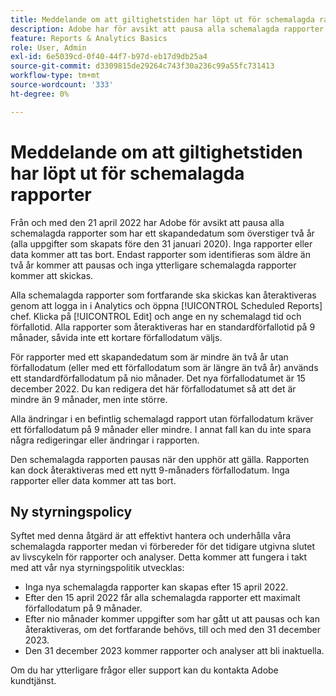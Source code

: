 ```yaml
---
title: Meddelande om att giltighetstiden har löpt ut för schemalagda rapporter
description: Adobe har för avsikt att pausa alla schemalagda rapporter som har ett skapandedatum som är längre än två år.
feature: Reports & Analytics Basics
role: User, Admin
exl-id: 6e5039cd-0f40-44f7-b97d-eb17d9db25a4
source-git-commit: d3309815de29264c743f30a236c99a55fc731413
workflow-type: tm+mt
source-wordcount: '333'
ht-degree: 0%

---
```


# Meddelande om att giltighetstiden har löpt ut för schemalagda rapporter

Från och med den 21 april 2022 har Adobe för avsikt att pausa alla schemalagda rapporter som har ett skapandedatum som överstiger två år (alla uppgifter som skapats före den 31 januari 2020). Inga rapporter eller data kommer att tas bort. Endast rapporter som identifieras som äldre än två år kommer att pausas och inga ytterligare schemalagda rapporter kommer att skickas.

Alla schemalagda rapporter som fortfarande ska skickas kan återaktiveras genom att logga in i Analytics och öppna [!UICONTROL Scheduled Reports] chef. Klicka på [!UICONTROL Edit] och ange en ny schemalagd tid och förfallotid. Alla rapporter som återaktiveras har en standardförfallotid på 9 månader, såvida inte ett kortare förfallodatum väljs.

För rapporter med ett skapandedatum som är mindre än två år utan förfallodatum (eller med ett förfallodatum som är längre än två år) används ett standardförfallodatum på nio månader. Det nya förfallodatumet är 15 december 2022. Du kan redigera det här förfallodatumet så att det är mindre än 9 månader, men inte större.

Alla ändringar i en befintlig schemalagd rapport utan förfallodatum kräver ett förfallodatum på 9 månader eller mindre. I annat fall kan du inte spara några redigeringar eller ändringar i rapporten.

Den schemalagda rapporten pausas när den upphör att gälla. Rapporten kan dock återaktiveras med ett nytt 9-månaders förfallodatum. Inga rapporter eller data kommer att tas bort.

## Ny styrningspolicy

Syftet med denna åtgärd är att effektivt hantera och underhålla våra schemalagda rapporter medan vi förbereder för det tidigare utgivna slutet av livscykeln för rapporter och analyser. Detta kommer att fungera i takt med att vår nya styrningspolitik utvecklas:

* Inga nya schemalagda rapporter kan skapas efter 15 april 2022.
* Efter den 15 april 2022 får alla schemalagda rapporter ett maximalt förfallodatum på 9 månader.
* Efter nio månader kommer uppgifter som har gått ut att pausas och kan återaktiveras, om det fortfarande behövs, till och med den 31 december 2023.
* Den 31 december 2023 kommer rapporter och analyser att bli inaktuella.

Om du har ytterligare frågor eller support kan du kontakta Adobe kundtjänst.
